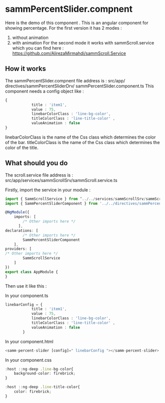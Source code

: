 # sammPercentSlider.compnent
Here is the demo of this component .
This is an angular component for showing percentage. For the first version it has  2 modes :
1) without animation
2) with animation
For the second mode it works with sammScroll.service which you can find here : https://github.com/AlirezaMirmahdi/sammScroll.Service

## How it works
The sammPercentSlider.compnent file address is : src/app/ directives/sammPercentSliderDrv/ sammPercentSlider.component.ts
This component needs a config object like : 

``` typescript
{
            title : 'item1',
            value : 75,
            linebarColorClass : 'line-bg-color',
            titleColorClass : 'line-title-color' ,
            valueAnimation : false
}
```
linebarColorClass is the name of the Css class which determines the color of the bar.
titleColorClass is the name of the Css class which determines the color of the title.


## What should you do
The scroll.service file address is : 
src/app/services/sammScrollSrv/sammScroll.service.ts

Firstly, import the service in your module : 

```typescript
import { SammScrollService } from ‘../../services/sammScrollSrv/sammScroll.service’;
import { SammPercentSliderComponent } from '../../directives/sammPercentSliderDrv/sammPercentSlider.component';

@NgModule({
    imports: [
        /* Other imports here */
      ],
declarations: [
        /* Other imports here */
        SammPercentSliderComponent
    ],
providers: [
/* Other imports here */
        SammScrollService
    ]
})
export class AppModule {
}
```

Then use it like this :

In your component.ts
``` typescript
linebarConfig = {
            title : 'item1',
            value : 75,
            linebarColorClass : 'line-bg-color',
            titleColorClass : 'line-title-color' ,
            valueAnimation : false
        }
```
In your component.html
``` typescript
<samm-percent-slider [config]=" linebarConfig "></samm-percent-slider>
```

In your component.css
``` typescript
:host ::ng-deep .line-bg-color{
    background-color: firebrick;
}

:host ::ng-deep .line-title-color{
    color: firebrick;
}

```


